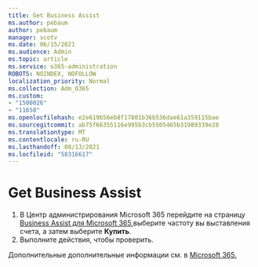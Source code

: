 ```yaml
---
title: Get Business Assist
ms.author: pebaum
author: pebaum
manager: scotv
ms.date: 06/15/2021
ms.audience: Admin
ms.topic: article
ms.service: o365-administration
ROBOTS: NOINDEX, NOFOLLOW
localization_priority: Normal
ms.collection: Adm_O365
ms.custom:
- "1500026"
- "11658"
ms.openlocfilehash: e2e619b56eb8f17801b36b536dae61a359115bae
ms.sourcegitcommit: ab75f66355116e995b3cb5505465b31989339e28
ms.translationtype: MT
ms.contentlocale: ru-RU
ms.lasthandoff: 08/13/2021
ms.locfileid: "58316617"
---
```

# <a name="get-business-assist"></a>Get Business Assist

1. В Центр администрирования Microsoft 365 перейдите на страницу [Business Assist для Microsoft 365,](https://go.microsoft.com/fwlink/p/?linkid=2158423)выберите частоту вы выставления счета, а затем выберите **Купить**.
2. Выполните действия, чтобы проверить.

Дополнительные дополнительные информации см. в [Microsoft 365.](https://docs.microsoft.com/microsoft-365/admin/misc/business-assist)